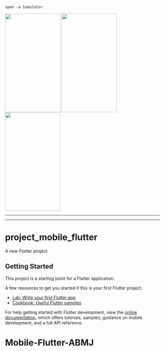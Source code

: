 ```
open -a Simulator
```
<p>
<img align="center" alt="" src="https://github.com/adatechschool/Mobile-Flutter-ABMJ/blob/main/P7_mobile_flutter1.png" width="180" height="320"/>
<img align="center" alt="" src="https://github.com/adatechschool/Mobile-Flutter-ABMJ/blob/main/P7_mobile_flutter2.png" width="180" height="320"/>
<img align="center" alt="" src="https://github.com/adatechschool/Mobile-Flutter-ABMJ/blob/main/P7_mobile_flutter3.png" width="180" height="320"/>
</p>

***
***

# project_mobile_flutter

A new Flutter project.

## Getting Started

This project is a starting point for a Flutter application.

A few resources to get you started if this is your first Flutter project:

- [Lab: Write your first Flutter app](https://docs.flutter.dev/get-started/codelab)
- [Cookbook: Useful Flutter samples](https://docs.flutter.dev/cookbook)

For help getting started with Flutter development, view the
[online documentation](https://docs.flutter.dev/), which offers tutorials,
samples, guidance on mobile development, and a full API reference.
# Mobile-Flutter-ABMJ
